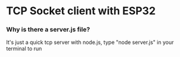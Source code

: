 # TCP Socket client with ESP32

### Why is there a server.js file?
It's just a quick tcp server with node.js, type "node server.js" in your terminal to run
